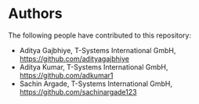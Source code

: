 # Authors

The following people have contributed to this repository:

* Aditya Gajbhiye, T-Systems International GmbH, https://github.com/adityagajbhiye
* Aditya Kumar, T-Systems International GmbH, https://github.com/adkumar1
* Sachin Argade, T-Systems International GmbH, https://github.com/sachinargade123
